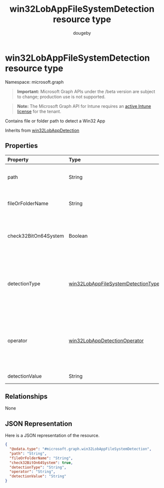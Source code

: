 ﻿---
title: "win32LobAppFileSystemDetection resource type"
description: "Contains file or folder path to detect a Win32 App"
author: "dougeby"
localization_priority: Normal
ms.prod: "intune"
doc_type: resourcePageType
---

# win32LobAppFileSystemDetection resource type

Namespace: microsoft.graph

> **Important:** Microsoft Graph APIs under the /beta version are subject to change; production use is not supported.

> **Note:** The Microsoft Graph API for Intune requires an [active Intune license](https://go.microsoft.com/fwlink/?linkid=839381) for the tenant.

Contains file or folder path to detect a Win32 App

Inherits from [win32LobAppDetection](../resources/intune-apps-win32lobappdetection.md)

## Properties

| Property             | Type                                                                                                 | Description                                                                                                                                                               |
| :------------------- | :--------------------------------------------------------------------------------------------------- | :------------------------------------------------------------------------------------------------------------------------------------------------------------------------ |
| path                 | String                                                                                               | The file or folder path to detect Win32 Line of Business (LoB) app                                                                                                        |
| fileOrFolderName     | String                                                                                               | The file or folder name to detect Win32 Line of Business (LoB) app                                                                                                        |
| check32BitOn64System | Boolean                                                                                              | A value indicating whether this file or folder is for checking 32-bit app on 64-bit system                                                                                |
| detectionType        | [win32LobAppFileSystemDetectionType](../resources/intune-apps-win32lobappfilesystemdetectiontype.md) | The file system detection type. Possible values are: `notConfigured`, `exists`, `modifiedDate`, `createdDate`, `version`, `sizeInMB`, `doesNotExist`.                     |
| operator             | [win32LobAppDetectionOperator](../resources/intune-apps-win32lobappdetectionoperator.md)             | The operator for file or folder detection. Possible values are: `notConfigured`, `equal`, `notEqual`, `greaterThan`, `greaterThanOrEqual`, `lessThan`, `lessThanOrEqual`. |
| detectionValue       | String                                                                                               | The file or folder detection value                                                                                                                                        |

## Relationships

None

## JSON Representation

Here is a JSON representation of the resource.

<!-- {
  "blockType": "resource",
  "@odata.type": "microsoft.graph.win32LobAppFileSystemDetection"
}
-->

```json
{
  "@odata.type": "#microsoft.graph.win32LobAppFileSystemDetection",
  "path": "String",
  "fileOrFolderName": "String",
  "check32BitOn64System": true,
  "detectionType": "String",
  "operator": "String",
  "detectionValue": "String"
}
```
